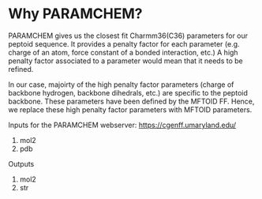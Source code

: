 # Why PARAMCHEM?

PARAMCHEM gives us the closest fit Charmm36(C36) parameters for our peptoid sequence. It provides a penalty factor for each parameter (e.g. charge of an atom, force constant
of a bonded interaction, etc.) A high penalty factor associated to a parameter would mean that it needs to be refined. 

In our case, majoirty of the high penalty factor parameters (charge of backbone hydrogen, backbone dihedrals, etc.) are specific to the peptoid backbone. These 
parameters have been defined by the MFTOID FF. Hence, we replace these high penalty factor parameters with MFTOID parameters.

Inputs for the PARAMCHEM webserver: https://cgenff.umaryland.edu/

1. mol2
2. pdb

Outputs

1. mol2
2. str


